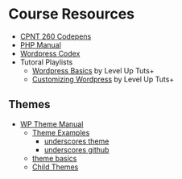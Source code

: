 # Course Resources
- [CPNT 260 Codepens](https://codepen.io/collection/DyMkML)
- [PHP Manual](https://www.php.net/manual/en/index.php)
- [Wordpress Codex](https://codex.wordpress.org/)
- Tutoral Playlists
  - [Wordpress Basics](https://www.youtube.com/playlist?list=PLC5E59DD6D84D34DC) by Level Up Tuts+
  - [Customizing Wordpress](https://www.youtube.com/playlist?list=PLLnpHn493BHGACfv4rC29kJamYMtw34D9) by Level Up Tuts+

## Themes
- [WP Theme Manual](https://developer.wordpress.org/themes/)
  - [Theme Examples](https://developer.wordpress.org/themes/getting-started/theme-development-examples/)
    - [underscores theme](https://underscores.me/)
    - [underscores github](https://github.com/automattic/_s)
  - [theme basics](https://developer.wordpress.org/themes/basics/)
  - [Child Themes](https://developer.wordpress.org/themes/advanced-topics/child-themes/)
